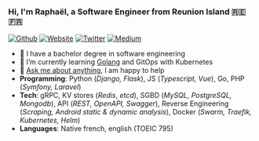 ### Hi, I'm Raphaël, a Software Engineer from Reunion Island 🇷🇪 🇫🇷

[![Github](https://img.shields.io/badge/-Github-222222?style=flat-square&logo=Github&logoColor=white)](https://github.com/sundowndev)
[![Website](https://img.shields.io/badge/-Website-222222?style=flat-square&logoColor=white&link=https://crvx.fr/)](https://crvx.fr/)
[![Twitter](https://img.shields.io/badge/-Twitter-222222?style=flat-square&logo=twitter&logoColor=white&link=https://twitter.com/sundowndev/)](https://twitter.com/sundowndev)
[![Medium](https://img.shields.io/badge/-Medium-222222?style=flat-square&logo=medium&logoColor=white&link=https://medium.com/@SundownDEV)](https://medium.com/@SundownDEV)

- :book: I have a bachelor degree in software engineering
- 🌱 I’m currently learning [Golang](https://github.com/sundowndev?tab=repositories&q=&type=&language=go) and GitOps with Kubernetes
- 💬 [Ask me about anything](https://github.com/sundowndev/ama), I am happy to help
- **Programming**: Python (*Django, Flask*), JS (*Typescript, Vue*), Go, PHP (*Symfony, Laravel*)
- **Tech**: gRPC, KV stores (*Redis*, *etcd*), SGBD (*MySQL, PostgreSQL, Mongodb*), API (*REST, OpenAPI, Swagger*), Reverse Engineering (*Scraping, Android static & dynamic analysis*), Docker (*Swarm, Traefik, Kubernetes, Helm*)
- **Languages**: Native french, english (TOEIC 795)
